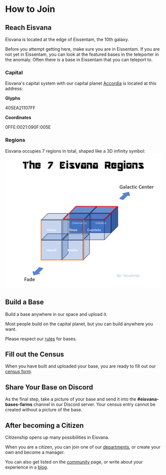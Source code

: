 <script setup lang="ts">
import Youtube from 'vue3-youtube';
</script>

# How to Join

## Reach Eisvana

Eisvana is located at the edge of Eissentam, the 10th galaxy.

Before you attempt getting here, make sure you are in Eissentam. If you are not yet in Eissentam, you can look at the featured bases in the teleporter in the anomaly. Often there is a base in Eissentam that you can teleport to.

<Youtube class="embed" src="https://youtube.com/embed/bwMEYm6ZnuE" />

### Capital

Eisvana's capital system with our capital planet [Accordia](https://nomanssky.fandom.com/wiki/Accordia) is located at this address:

**Glyphs**

<span class="glyphs">405EA21107FF</span>

**Coordinates**

0FFE:0021:090F:005E

### Regions

Eisvana occupies 7 regions in total, shaped like a 3D infinity symbol:
![3D representation of Eisvana's regions](/images/eisvanaregions.png)

<!--@include: ../parts/regionTable.md-->

## Build a Base

Build a base anywhere in our space and upload it.

Most people build on the capital planet, but you can build anywhere you want.

Please respect our [rules](./rules) for bases.

## Fill out the Census

When you have built and uploaded your base, you are ready to fill out our [census form](https://forms.gle/A85N3NkYXkM5XXjx5).

## Share Your Base on Discord

As the final step, take a picture of your base and send it into the **#eisvana-bases-farms** channel in our Discord server. Your census entry cannot be created without a picture of the base.

## After becoming a Citizen

Citizenship opens up many possibilities in Eisvana.

When you are a citizen, you can join one of our [departments](./departments), or create your own and become a manager.

You can also get listed on the [community](./community/) page, or write about your experience in a [blog](/blog/create).
